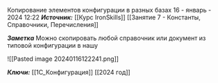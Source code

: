 
Копирование элементов конфигурации в разных базах
 16 - январь - 2024  12:22 
***Источник:***  [[Курс IronSkills]] [[Занятие 7 - Константы, Справочники, Перечисления]]

***Заметка*** 
Можно скопировать любой справочник или документ из типовой конфигурации  в нашу 

![[Pasted image 20240116122241.png]]



***Ключи:*** [[1С_Конфигурация]] [[2024 год]]